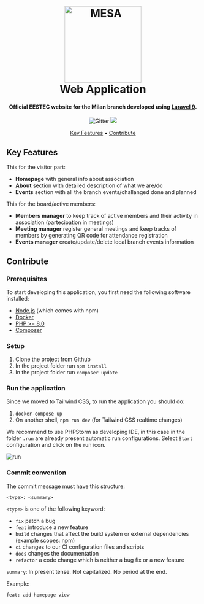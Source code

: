 <h1 align="center">
  <br>
  <a href="https://eestecmi.it"><img src="https://eestecmi.it/assets/frontend/images/mesa-logo.svg" alt="MESA" width="200"></a>
  <br>
  Web Application
  <br>
</h1>

<h4 align="center">Official EESTEC website for the Milan branch developed using <a href="http://laravel.com" target="_blank">Laravel 9</a>.</h4>

<p align="center">
  <a >
    <img src="https://badgen.net/badge/Laravel/v9.19/red?icon"
         alt="Gitter">
  </a>
  <a>
      <img src="https://badgen.net/badge/PHP/v8.0.2/blue">
  </a>
</p>

<p align="center">
  <a href="#key-features">Key Features</a> •
  <a href="#contribute">Contribute</a>
</p>


## Key Features

This for the visitor part:
* **Homepage** with general info about association
* **About** section with detailed description of what we are/do
* **Events** section with all the branch events/challanged done and planned

This for the board/active members:
* **Members manager** to keep track of active members and their activity in association (partecipation in meetings)
* **Meeting manager** register general meetings and keep tracks of members by generating QR code for attendance registration
* **Events manager** create/update/delete local branch events information

## Contribute

### Prerequisites
To start developing this application, you first need the following software installed:
* [Node.js](https://nodejs.org/en/download/) (which comes with npm)
* [Docker](https://docs.docker.com/get-docker/)
* [PHP >= 8.0](https://www.apachefriends.org/it/download.html)
* [Composer](https://getcomposer.org/)

### Setup
1. Clone the project from Github
2. In the project folder run `npm install`
3. In the project folder run `composer update`

### Run the application
Since we moved to Tailwind CSS, to run the application you should do:
1. `docker-compose up`
2. On another shell, `npm run dev` (for Tailwind CSS realtime changes)

We recommend to use PHPStorm as developing IDE, in this case in the folder `.run` are already present automatic run configurations. Select `Start` configuration and click on the run icon.

![run](https://user-images.githubusercontent.com/41386882/227204339-ee34b42e-bab2-4397-94ef-985b51e0e314.gif)

### Commit convention
The commit message must have this structure:
```
<type>: <summary>
```
`<type>` is one of the following keyword:
* `fix` patch a bug
* `feat` introduce a new feature
* `build` changes that affect the build system or external dependencies (example scopes: npm)
* `ci` changes to our CI configuration files and scripts 
* `docs` changes the documentation
* `refactor` a code change which is neither a bug fix or a new feature

`summary`: In present tense. Not capitalized. No period at the end.

Example:
```
feat: add homepage view
```
